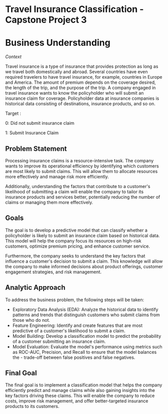 # Travel Insurance Classification - Capstone Project 3
# **Business Understanding**

*Context*

Travel insurance is a type of insurance that provides protection as long as we travel both domestically and abroad. Several countries have even required travelers to have travel insurance, for example, countries in Europe and America. The amount of premium depends on the coverage desired, the length of the trip, and the purpose of the trip. A company engaged in travel insurance wants to know the policyholder who will submit an insurance claim for coverage. Policyholder data at insurance companies is historical data consisting of destinations, insurance products, and so on.

Target :

0: Did not submit insurance claim

1: Submit Insurance Claim

## Problem Statement
Processing insurance claims is a resource-intensive task. The company wants to improve its operational efficiency by identifying which customers are most likely to submit claims. This will allow them to allocate resources more effectively and manage risk more efficiently.

Additionally, understanding the factors that contribute to a customer's likelihood of submitting a claim will enable the company to tailor its insurance products and services better, potentially reducing the number of claims or managing them more effectively.

## Goals
The goal is to develop a predictive model that can classify whether a policyholder is likely to submit an insurance claim based on historical data. This model will help the company focus its resources on high-risk customers, optimize premium pricing, and enhance customer service.

Furthermore, the company seeks to understand the key factors that influence a customer's decision to submit a claim. This knowledge will allow the company to make informed decisions about product offerings, customer engagement strategies, and risk management.

## Analytic Approach
To address the business problem, the following steps will be taken:

- Exploratory Data Analysis (EDA): Analyze the historical data to identify patterns and trends that distinguish customers who submit claims from those who do not.
- Feature Engineering: Identify and create features that are most predictive of a customer's likelihood to submit a claim.
- Model Building: Develop a classification model to predict the probability of a customer submitting an insurance claim.
- Model Evaluation: Evaluate the model's performance using metrics such as ROC-AUC, Precision, and Recall to ensure that the model balances the - trade-off between false positives and false negatives.

## Final Goal
The final goal is to implement a classification model that helps the company efficiently predict and manage claims while also gaining insights into the key factors driving these claims. This will enable the company to reduce costs, improve risk management, and offer better-targeted insurance products to its customers.
